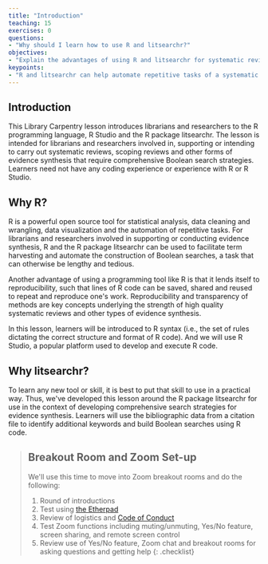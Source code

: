 ```yaml
---
title: "Introduction"
teaching: 15
exercises: 0
questions:
- "Why should I learn how to use R and litsearchr?"
objectives:
- "Explain the advantages of using R and litsearchr for systematic reviews."
keypoints:
- "R and litsearchr can help automate repetitive tasks of a systematic review and add to the reproducibility of the the search development process."
---
```


## Introduction

This Library Carpentry lesson introduces librarians and researchers to the R programming language, R Studio and the R package litsearchr. The lesson is intended for librarians and researchers involved in, supporting or intending to carry out systematic reviews, scoping reviews and other forms of evidence synthesis that require comprehensive Boolean search strategies. Learners need not have any coding experience or experience with R or R Studio. 

## Why R?

R is a powerful open source tool for statistical analysis, data cleaning and wrangling, data visualization and the automation of repetitive tasks. For librarians and researchers involved in supporting or conducting evidence synthesis, R and the R package litsearchr can be used to facilitate term harvesting and automate the construction of Boolean searches, a task that can otherwise be lengthy and tedious. 

Another advantage of using a programming tool like R is that it lends itself to reproducibility, such that lines of R code can be saved, shared and reused to repeat and reproduce one's work. Reproducibility and transparency of methods are key concepts underlying the strength of high quality systematic reviews and other types of evidence synthesis. 

In this lesson, learners will be introduced to R syntax (i.e., the set of rules dictating the correct structure and format of R code). And we will use R Studio, a popular platform used to develop and execute R code. 

## Why litsearchr?

To learn any new tool or skill, it is best to put that skill to use in a practical way. Thus, we've developed this lesson around the R package litsearchr for use in the context of developing comprehensive search strategies for evidence synthesis. Learners will use the bibliographic data from a citation file to identify additional keywords and build Boolean searches using R code.

>## Breakout Room and Zoom Set-up
>
>We'll use this time to move into Zoom breakout rooms and do the following: 
>1. Round of introductions
>2. Test using [the Etherpad](https://pad.carpentries.org/TEST_CU_Introduction_to_R_and_Using_litsearchr_Wor) 
>3. Review of logistics and [Code of Conduct](https://docs.carpentries.org/topic_folders/policies/code-of-conduct.html)
>4. Test Zoom functions including muting/unmuting, Yes/No feature, screen sharing, and remote screen control
>5. Review use of Yes/No feature, Zoom chat and breakout rooms for asking questions and getting help
{: .checklist}
